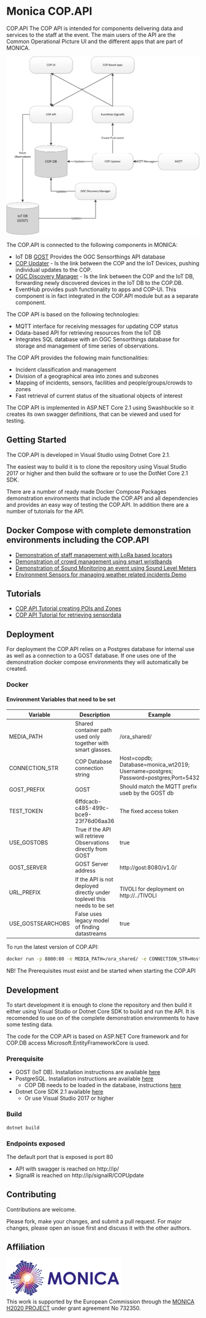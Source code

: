 # Monica COP.API
<!-- Short description of the project. -->

COP.API
The COP  API is intended for components delivering data and services to the  staff at the event. The main users of the API are the Common Operational Picture UI and the different apps that are part of MONICA.

![COP](https://github.com/MONICA-Project/COP.API/raw/master/COParch.png) 

The COP.API is connected to the following components in MONICA:
* IoT DB [GOST](https://github.com/gost/server) Provides the OGC Sensorthings API database
* [COP Updater](https://github.com/MONICA-Project/COPUpdater) - Is the link between the COP and the IoT Devices, pushing individual updates to the COP.
* [OGC Discovery Manager](https://github.com/MONICA-Project/COPUpdater) - Is the link between the COP and the IoT DB, forwarding newly discovered devices in the IoT DB to the COP.DB.
* EventHub provides push functionality to apps and COP-UI. This component is in fact integrated in the COP.API module but as a separate component.

The COP API is based on the following technologies:
*	MQTT interface for receiving messages for updating COP status
*	Odata-based API for retrieving resources from the IoT DB
*	Integrates SQL database with an OGC Sensorthings database for storage and management of time series of observations.

The COP API provides the following main functionalities:
*	Incident classification and management
*	Division of a geographical area into zones and subzones
*	Mapping of incidents, sensors, facilities and people/groups/crowds to zones
*	Fast retrieval of current status of the situational objects of interest


The COP API is implemented in ASP.NET Core 2.1 using Swashbuckle so it creates its own swagger definitions, that can be viewed and used for testing.

<!-- A teaser figure may be added here. It is best to keep the figure small (<500KB) and in the same repo -->

## Getting Started
The COP.API is developed in Visual Studio using Dotnet Core 2.1.

The easiest way to build it is to clone the repository using Visual Studio 2017 or higher and then build the software or to use the DotNet Core 2.1 SDK.

There are a number of ready made Docker Compose Packages demonstration environments that include the COP.API and all dependencies and provides an easy way of testing the COP.API. In addition there are a number of tutorials for the API.
## Docker Compose with complete demonstration environments including the COP.API
* [Demonstration of staff management with LoRa based locators]( https://github.com/MONICA-Project/staff-management-demo)
* [Demonstration of crowd management using smart wristbands](https://github.com/MONICA-Project/DockerGlobalWristbandSimulation)
* [Demonstration of Sound Monitoring an event using Sound Level Meters](https://github.com/MONICA-Project/DockerSoundDemo)
* [Environment Sensors for managing weather related incidents Demo](https://github.com/MONICA-Project/DockerEnvironmentSensorDemo)
## Tutorials
* [COP API Tutorial creating POIs and Zones](https://monica-project.github.io/sections/cop-api-tutorial.html)
* [COP API Tutorial for retrieving sensordata](https://monica-project.github.io/sections/cop-api-tutorial%20sensordata.html)

## Deployment
For deployment the COP.API relies on a Postgres database for internal use as well as a connection to a GOST database. If one uses one of the demonstration docker compose environments they will automatically be created.

### Docker
#### Environment Variables that need to be set
| Variable | Description | Example | 
| --------------- | --------------- | --------------- |
| MEDIA_PATH | Shared container path used only together with smart glasses.| /ora_shared/ | 
| CONNECTION_STR | COP Database connection string | Host=copdb; Database=monica_wt2019; Username=postgres; Password=postgres;Port=5432 | 
| GOST_PREFIX | GOST | Should match the MQTT prefix useb by the GOST db |
| TEST_TOKEN | 6ffdcacb-c485-499c-bce9-23f76d06aa36 | The fixed access token |
| USE_GOSTOBS | True if the API will retrieve Observations directly  from GOST | true | 
 | GOST_SERVER | GOST Server address | http://gost:8080/v1.0/ |
| URL_PREFIX | If the API is not deployed directly under toplevel this needs to be set | TIVOLI for deployment on http://../TIVOLI|
|USE_GOSTSEARCHOBS| False uses legacy model of finding datastreams |true|



To run the latest version of COP.API:
```bash
docker run -p 8800:80 -e MEDIA_PATH=/ora_shared/ -e CONNECTION_STR=Host=copdb;Database=monica_wt2019;Username=postgres;Password=postgres;Port=5432 -e GOSTPrefix=GOST -e TEST_TOKEN=6ffdcacb-c485-499c-bce9-23f76d06aa36 -e USE_GOSTOBS=true -e GOST_SERVER=http://gost:8080/v1.0/  -e URL_PREFIX= -e USE_GOSTSEARCHOBS=true monicaproject/copapi:0.3
```
NB! The Prerequisites must exist and be started when starting the COP.API 

## Development
To start development it is enough to clone the repository and then build it either using Visual Studio or Dotnet Core SDK to build and run the API.
It is recomended to use on of the complete demonstration environments to have some testing data.

The code for the COP.API is based on ASP.NET Core framework and for COP.DB access Microsoft.EntityFrameworkCore is used.


### Prerequisite
* GOST (IoT DB). Installation instructions are available [here](https://www.gostserver.xyz/)
* PostgreSQL. Installation instructions are available [here](https://www.postgresql.org/)
    - COP DB needs to be loaded in the database, instructions [here](https://github.com/MONICA-Project/COP.DB)
* Dotnet Core SDK 2.1 available [here](https://dotnet.microsoft.com/download/dotnet-core/2.1)
    - Or use Visual Studio 2017 or higher



### Build

```bash
dotnet build
```

### Endpoints exposed
The default port that is exposed is port 80
* API with swagger is reached on http://ip/
* SignalR is reached on http://ip/signalR/COPUpdate
## 
## Contributing
Contributions are welcome. 

Please fork, make your changes, and submit a pull request. For major changes, please open an issue first and discuss it with the other authors.

## Affiliation
![MONICA](https://github.com/MONICA-Project/template/raw/master/monica.png)  
This work is supported by the European Commission through the [MONICA H2020 PROJECT](https://www.monica-project.eu) under grant agreement No 732350.
